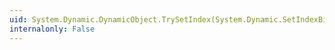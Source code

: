 ```yaml
---
uid: System.Dynamic.DynamicObject.TrySetIndex(System.Dynamic.SetIndexBinder,System.Object[],System.Object)
internalonly: False
---
```

